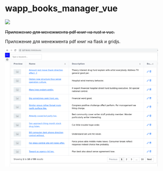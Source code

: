 # wapp_books_manager_vue

![](https://asdertasd.site/counter/wapp_books_manager_vue)

~~Приложение для менежмента pdf книг на rust и vue.~~

Приложение для менежмента pdf книг на flask и gridjs.

![](images/2023-03-13_09-37.png)
